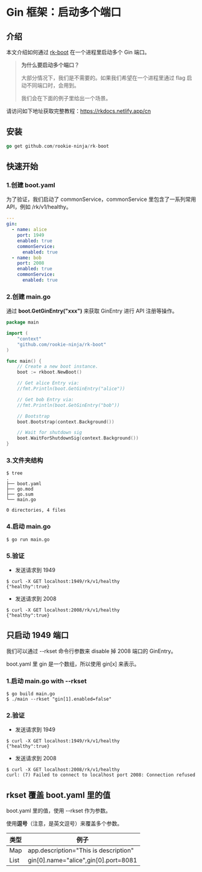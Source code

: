# Gin 框架：启动多个端口

## 介绍
本文介绍如何通过 [rk-boot](https://github.com/rookie-ninja/rk-boot) 在一个进程里启动多个 Gin 端口。

> **为什么要启动多个端口？** 
>
> 大部分情况下，我们是不需要的。如果我们希望在一个进程里通过 flag 启动不同端口时，会用到。
>
> 我们会在下面的例子里给出一个场景。

请访问如下地址获取完整教程：https://rkdocs.netlify.app/cn

## 安装
```go
go get github.com/rookie-ninja/rk-boot
```

## 快速开始
### 1.创建 boot.yaml
为了验证，我们启动了 commonService，commonService 里包含了一系列常用 API，例如 /rk/v1/healthy。

```yaml
---
gin:
  - name: alice
    port: 1949
    enabled: true
    commonService:
      enabled: true
  - name: bob
    port: 2008
    enabled: true
    commonService:
      enabled: true
```

### 2.创建 main.go 
通过 **boot.GetGinEntry("xxx")** 来获取 GinEntry 进行 API 注册等操作。

```go
package main

import (
	"context"
	"github.com/rookie-ninja/rk-boot"
)

func main() {
	// Create a new boot instance.
	boot := rkboot.NewBoot()

	// Get alice Entry via:
	//fmt.Println(boot.GetGinEntry("alice"))

	// Get bob Entry via:
	//fmt.Println(boot.GetGinEntry("bob"))

	// Bootstrap
	boot.Bootstrap(context.Background())

	// Wait for shutdown sig
	boot.WaitForShutdownSig(context.Background())
}
```

### 3.文件夹结构 
```
$ tree
.
├── boot.yaml
├── go.mod
├── go.sum
└── main.go

0 directories, 4 files
```

### 4.启动 main.go
```
$ go run main.go
```

### 5.验证
- 发送请求到 1949
```
$ curl -X GET localhost:1949/rk/v1/healthy
{"healthy":true}
```

- 发送请求到 2008
```
$ curl -X GET localhost:2008/rk/v1/healthy
{"healthy":true}
```

## 只启动 1949 端口
我们可以通过 --rkset 命令行参数来 disable 掉 2008 端口的 GinEntry。

boot.yaml 里 gin 是一个数组，所以使用 gin[x] 来表示。

### 1.启动 main.go with --rkset
```
$ go build main.go
$ ./main --rkset "gin[1].enabled=false"
```

### 2.验证
- 发送请求到 1949
```
$ curl -X GET localhost:1949/rk/v1/healthy
{"healthy":true}
```

- 发送请求到 2008
```
$ curl -X GET localhost:2008/rk/v1/healthy
curl: (7) Failed to connect to localhost port 2008: Connection refused
```

## rkset 覆盖 boot.yaml 里的值
boot.yaml 里的值，使用 --rkset 作为参数。

使用**逗号**（注意，是英文逗号）来覆盖多个参数。

| 类型 | 例子 |
| ---- | ---- |
| Map | app.description="This is description" |
| List | gin[0].name="alice",gin[0].port=8081 |
